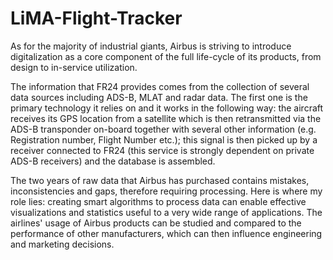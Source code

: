 # LiMA-Flight-Tracker

As for the majority of industrial giants, Airbus is striving to introduce digitalization
as a core component of the full life-cycle of its products, from design to in-service utilization.

The information that FR24 provides comes from the collection of several data sources including ADS-B, 
MLAT and radar data. The first one is the primary technology it relies on and it works in the following way: 
the aircraft receives its GPS location from a satellite which is then retransmitted via the ADS-B transponder 
on-board together with several other information (e.g. Registration number, Flight Number etc.); 
this signal is then picked up by a receiver connected to FR24 (this service is strongly dependent 
on private ADS-B receivers) and the database is assembled.

The two years of raw data that Airbus has purchased contains mistakes, inconsistencies and gaps, 
therefore requiring processing. Here is where my role lies: creating smart algorithms to process 
data can enable effective visualizations and statistics useful to a very wide range of applications. 
The airlines' usage of Airbus products can be studied and compared to the performance of other manufacturers, 
which can then influence engineering and marketing decisions.
